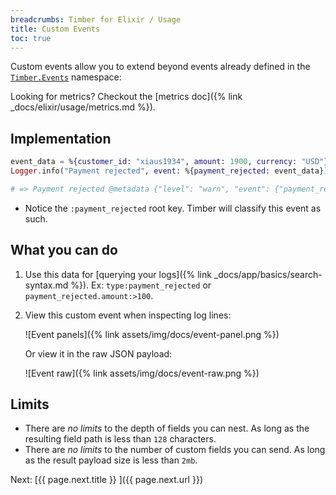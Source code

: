 ```yaml
---
breadcrumbs: Timber for Elixir / Usage
title: Custom Events
toc: true
---
```


Custom events allow you to extend beyond events already defined in
the [`Timber.Events`](https://github.com/timberio/timber-elixir/tree/master/lib/timber/events) namespace:

Looking for metrics? Checkout the [metrics doc]({% link _docs/elixir/usage/metrics.md %}).


## Implementation

```elixir
event_data = %{customer_id: "xiaus1934", amount: 1900, currency: "USD"}
Logger.info("Payment rejected", event: %{payment_rejected: event_data})

# => Payment rejected @metadata {"level": "warn", "event": {"payment_rejected": {"customer_id": "xiaus1934", "amount": 100, "reason": "Card expired"}}, "context": {...}}
```

* Notice the `:payment_rejected` root key. Timber will classify this event as such.


## What you can do

1. Use this data for [querying your logs]({% link _docs/app/basics/search-syntax.md %}). Ex: `type:payment_rejected` or `payment_rejected.amount:>100`.
2. View this custom event when inspecting log lines:

   ![Event panels]({% link assets/img/docs/event-panel.png %})

   Or view it in the raw JSON payload:

   ![Event raw]({% link assets/img/docs/event-raw.png %})


## Limits

* There are *no limits* to the depth of fields you can nest. As long as the resulting field path is less than `128` characters.
* There are *no limits* to the number of custom fields you can send. As long as the result payload size is less than `2mb`.


<div class="next">
  Next: [{{ page.next.title }} <i class="fa fa-arrow-circle-right" aria-hidden="true"></i>]({{ page.next.url }})
</div>